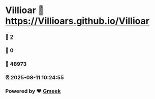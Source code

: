# Villioar :link: https://Villioars.github.io/Villioar 
### :page_facing_up: [2](https://Villioars.github.io/Villioar/tag.html) 
### :speech_balloon: 0 
### :hibiscus: 48973 
### :alarm_clock: 2025-08-11 10:24:55 
### Powered by :heart: [Gmeek](https://github.com/Meekdai/Gmeek)
